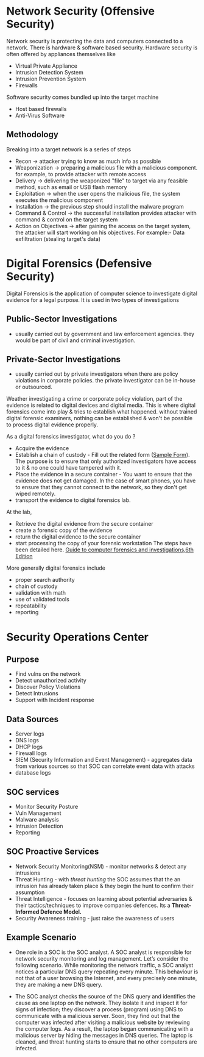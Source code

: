 # Network Security (Offensive Security)

Network security is protecting the data and computers connected to a network. There is hardware & software based security.
Hardware security is often offered by appliances themselves like
- Virtual Private Appliance
- Intrusion Detection System
- Intrusion Prevention System
- Firewalls

Software security comes bundled up into the target machine
- Host based firewalls
- Anti-Virus Software

## Methodology
Breaking into a target network is a series of steps
- Recon -> attacker trying to know as much info as possible
- Weaponization -> preparing a malicious file with a malicious component. for example, to provide attacker with remote access
- Delivery -> delivering the weaponized "file" to target via any feasible method, such as email or USB flash memory
- Exploitation -> when the user opens the malicious file, the system executes the malicious component
- Installation -> the previous step should install the malware program
- Command & Control -> the successful installation provides attacker with command & control on the target system
- Action on Objectives -> after gaining the access on the target system, the attacker will start working on his objectives. For example:- Data exfiltration (stealing target's data)

# Digital Forensics (Defensive Security)
Digital Forensics is the application of computer science to investigate digital evidence for a legal purpose. It is used in two types of investigations

## Public-Sector Investigations
- usually carried out by government and law enforcement agencies. they would be part of civil and criminal investigation.
## Private-Sector Investigations 
- usually carried out by private investigators when there are policy violations in corporate policies. the private investigator can be in-house or outsourced.

Weather investigating a crime or corporate policy violation, part of the evidence is related to digital devices and digital media. This is where digital forensics come into play & tries to establish what happened. without trained digital forensic examiners, nothing can be established & won't be possible to process digital evidence properly.

As a digital forensics investigator, what do you do ?
- Acquire the evidence
- Establish a chain of custody - Fill out the related form ([Sample Form](https://www.nist.gov/document/sample-chain-custody-formdocx)). The purpose is to ensure that only authorized investigators have access to it & no one could have tampered with it.
- Place the evidence in a secure container - You want to ensure that the evidence does not get damaged. In the case of smart phones, you have to ensure that they cannot connect to the network, so they don't get wiped remotely.
- transport the evidence to digital forensics lab.

At the lab,
- Retrieve the digital evidence from the secure container
- create a forensic copy of the evidence
- return the digital evidence to the secure container
- start processing the copy of your forensic workstation
The steps have been detailed here. [Guide to computer forensics and investigations,6th Edition](https://www.cengage.uk/shop/isbn/9781337568944)

More generally digital forensics include
- proper search authority
- chain of custody
- validation with math
- use of validated tools
- repeatability
- reporting

# Security Operations Center

## Purpose
- Find vulns on the network
- Detect unauthorized activity
- Discover Policy Violations
- Detect Intrusions
- Support with Incident response


## Data Sources
- Server logs
- DNS logs
- DHCP logs
- Firewall logs
- SIEM (Security Information and Event Management) - aggregates data from various sources so that SOC can correlate event data with attacks
- database logs

## SOC services
- Monitor Security Posture
- Vuln Management
- Malware analysis
- Intrusion Detection
- Reporting

## SOC Proactive Services
- Network Security Monitoring(NSM) - monitor networks & detect any intrusions
- Threat Hunting - with *threat hunting* the SOC assumes that the an intrusion has already taken place & they begin the hunt to confirm their assumption
- Threat Intelligence - focuses on learning about potential adversaries & their tactics/techniques to improve companies defences. Its a **Threat-Informed Defence Model.**
- Security Awareness training - just raise the awareness of users

## Example Scenario

- One role in a SOC is the SOC analyst. A SOC analyst is responsible for network security monitoring and log management. Let’s consider the following scenario. While monitoring the network traffic, a SOC analyst notices a particular DNS query repeating every minute. This behaviour is not that of a user browsing the Internet, and every precisely one minute, they are making a new DNS query.

- The SOC analyst checks the source of the DNS query and identifies the cause as one laptop on the network. They isolate it and inspect it for signs of infection; they discover a process (program) using DNS to communicate with a malicious server. Soon, they find out that the computer was infected after visiting a malicious website by reviewing the computer logs. As a result, the laptop began communicating with a malicious server by hiding the messages in DNS queries. The laptop is cleaned, and threat hunting starts to ensure that no other computers are infected.
